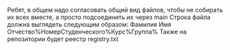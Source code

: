 Ребят, в общем надо согласовать общий вид файлов, чтобы не собирать их всех вместе, а просто подсоединить их через main
Строка файла должна выглядеть следующим образом:
Фамилия Имя Отчество%НомерСтуденческого%Курс%Группа%
Также на репозитории будет реестр registry.txt
